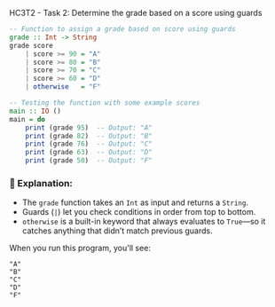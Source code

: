 HC3T2 - Task 2: Determine the grade based on a score using guards

```haskell
-- Function to assign a grade based on score using guards
grade :: Int -> String
grade score
    | score >= 90 = "A"
    | score >= 80 = "B"
    | score >= 70 = "C"
    | score >= 60 = "D"
    | otherwise   = "F"

-- Testing the function with some example scores
main :: IO ()
main = do
    print (grade 95)  -- Output: "A"
    print (grade 82)  -- Output: "B"
    print (grade 76)  -- Output: "C"
    print (grade 63)  -- Output: "D"
    print (grade 50)  -- Output: "F"
```

### 🧠 Explanation:

- The `grade` function takes an `Int` as input and returns a `String`.
- Guards (`|`) let you check conditions in order from top to bottom.
- `otherwise` is a built-in keyword that always evaluates to `True`—so it catches anything that didn’t match previous guards.

When you run this program, you'll see:

```
"A"
"B"
"C"
"D"
"F"
```




